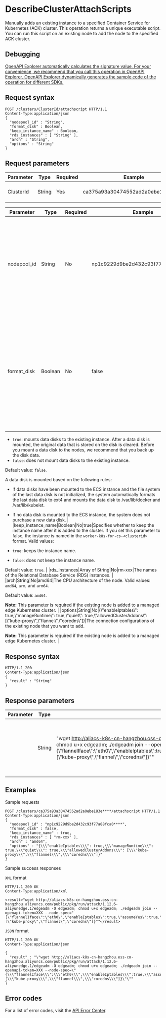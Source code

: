 # DescribeClusterAttachScripts

Manually adds an existing instance to a specified Container Service for Kubernetes \(ACK\) cluster. This operation returns a unique executable script. You can run this script on an existing node to add the node to the specified ACK cluster.

## Debugging

[OpenAPI Explorer automatically calculates the signature value. For your convenience, we recommend that you call this operation in OpenAPI Explorer. OpenAPI Explorer dynamically generates the sample code of the operation for different SDKs.](https://api.aliyun.com/#product=CS&api=DescribeClusterAttachScripts&type=ROA&version=2015-12-15)

## Request syntax

```
POST /clusters/ClusterId/attachscript HTTP/1.1 
Content-Type:application/json
{
  "nodepool_id" : "String",
  "format_disk" : Boolean,
  "keep_instance_name" : Boolean,
  "rds_instances" : [ "String" ],
  "arch" : "String",
  "options" : "String"
}
```

## Request parameters

|Parameter|Type|Required|Example|Description|
|---------|----|--------|-------|-----------|
|ClusterId|String|Yes|ca375a93a30474552ad2a0ebe183e\*\*\*\*|The ID of the ACK cluster. |

|Parameter|Type|Required|Example|Description|
|---------|----|--------|-------|-----------|
|nodepool\_id|String|No|np1c9229d9be2d432c93f77a88fca0\*\*\*\*|The ID of the node pool to which the existing node is added. You can specify this parameter to add the existing node to a specific node pool. |
|format\_disk|Boolean|No|false|Specifies whether to mount data disks to the existing instance when the instance is added to the cluster. You can add data disks to store the container data and images. Valid values:

 -   `true`: mounts data disks to the existing instance. After a data disk is mounted, the original data that is stored on the disk is cleared. Before you mount a data disk to the nodes, we recommend that you back up the disk data.
-   `false`: does not mount data disks to the existing instance.

 Default value: `false`.

 A data disk is mounted based on the following rules:

 -   If data disks have been mounted to the ECS instance and the file system of the last data disk is not initialized, the system automatically formats the last data disk to ext4 and mounts the data disk to /var/lib/docker and /var/lib/kubelet.
-   If no data disk is mounted to the ECS instance, the system does not purchase a new data disk. |
|keep\_instance\_name|Boolean|No|true|Specifies whether to keep the instance name after it is added to the cluster. If you set this parameter to false, the instance is named in the `worker-k8s-for-cs-<clusterid>` format. Valid values:

 -   `true`: keeps the instance name.
-   `false`: does not keep the instance name.

 Default value: `true`. |
|rds\_instances|Array of String|No|rm-xxx|The names of the Relational Database Service \(RDS\) instances. |
|arch|String|No|amd64|The CPU architecture of the node. Valid values: `amd64`, `arm`, and `arm64`.

 Default value: `amd64`.

 **Note:** This parameter is required if the existing node is added to a managed edge Kubernetes cluster. |
|options|String|No|\{\\"enableIptables\\": true,\\"manageRuntime\\": true,\\"quiet\\": true,\\"allowedClusterAddons\\": \[\\"kube-proxy\\",\\"flannel\\",\\"coredns\\"\]\}|The connection configurations of the existing node that you want to add.

 **Note:** This parameter is required if the existing node is added to a managed edge Kubernetes cluster. |

## Response syntax

```
HTTP/1.1 200
Content-Type:application/json
{
  "result" : "String"
}
```

## Response parameters

|Parameter|Type|Example|Description|
|---------|----|-------|-----------|
| |String|"wget http://aliacs-k8s-cn-hangzhou.oss-cn-hangzhou.aliyuncs.com/public/pkg/run/attach/1.12.6-aliyunedge.1/edgeadm -O edgeadm; chmod u+x edgeadm; ./edgeadm join --openapi-token=XXX --node-spec="\{\\"flannelIface\\":\\"eth0\\",\\"enableIptables\\":true,\\"assumeYes\\":true,\\"manageRuntime\\":true,\\"nodeNameStrategy\\":\\"hostname\\",\\"enabledAddons\\":\[\\"kube-proxy\\",\\"flannel\\",\\"coredns\\"\]\}""|The returned script that is used to add an existing node to the ACK cluster. |

## Examples

Sample requests

```
POST /clusters/ca375a93a30474552ad2a0ebe183e****/attachscript HTTP/1.1 
Content-Type:application/json
{
  "nodepool_id" : "np1c9229d9be2d432c93f77a88fca0****",
  "format_disk" : false,
  "keep_instance_name" : true,
  "rds_instances" : [ "rm-xxx" ],
  "arch" : "amd64",
  "options" : "{\\\"enableIptables\\\": true,\\\"manageRuntime\\\": true,\\\"quiet\\\": true,\\\"allowedClusterAddons\\\": [\\\"kube-proxy\\\",\\\"flannel\\\",\\\"coredns\\\"]}"
}
```

Sample success responses

`XML` format

```
HTTP/1.1 200 OK
Content-Type:application/xml

<result>"wget http://aliacs-k8s-cn-hangzhou.oss-cn-hangzhou.aliyuncs.com/public/pkg/run/attach/1.12.6-aliyunedge.1/edgeadm -O edgeadm; chmod u+x edgeadm; ./edgeadm join --openapi-token=XXX --node-spec="{\"flannelIface\":\"eth0\",\"enableIptables\":true,\"assumeYes\":true,\"manageRuntime\":true,\"nodeNameStrategy\":\"hostname\",\"enabledAddons\":[\"kube-proxy\",\"flannel\",\"coredns\"]}""</result>
```

`JSON` format

```
HTTP/1.1 200 OK
Content-Type:application/json

{
  "result" : "\"wget http://aliacs-k8s-cn-hangzhou.oss-cn-hangzhou.aliyuncs.com/public/pkg/run/attach/1.12.6-aliyunedge.1/edgeadm -O edgeadm; chmod u+x edgeadm; ./edgeadm join --openapi-token=XXX --node-spec=\"{\\\"flannelIface\\\":\\\"eth0\\\",\\\"enableIptables\\\":true,\\\"assumeYes\\\":true,\\\"manageRuntime\\\":true,\\\"nodeNameStrategy\\\":\\\"hostname\\\",\\\"enabledAddons\\\":[\\\"kube-proxy\\\",\\\"flannel\\\",\\\"coredns\\\"]}\"\""
}
```

## Error codes

For a list of error codes, visit the [API Error Center](https://error-center.alibabacloud.com/status/product/CS).

